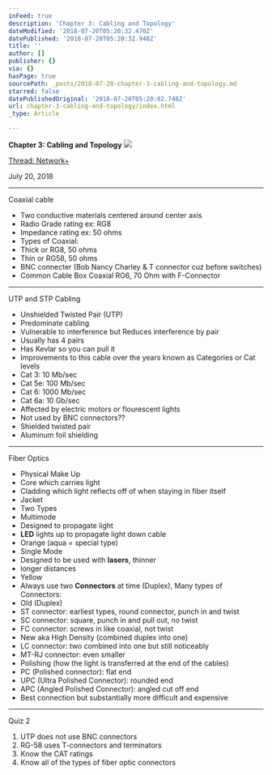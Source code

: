```yaml
---
inFeed: true
description: 'Chapter 3: Cabling and Topology'
dateModified: '2018-07-20T05:20:32.470Z'
datePublished: '2018-07-20T05:20:32.948Z'
title: ''
author: []
publisher: {}
via: {}
hasPage: true
sourcePath: _posts/2018-07-20-chapter-3-cabling-and-topology.md
starred: false
datePublishedOriginal: '2018-07-20T05:20:02.748Z'
url: chapter-3-cabling-and-topology/index.html
_type: Article

---
```

**Chapter 3: Cabling and Topology**
![](https://the-grid-user-content.s3-us-west-2.amazonaws.com/efe27289-57bc-474f-af99-2b863d364533.jpg)

[Thread: Network+][0]

July 20, 2018

---

Coaxial cable

* Two conductive materials centered around center axis
* Radio Grade rating ex: RG8
* Impedance rating ex: 50 ohms
* Types of Coaxial:
* Thick or RG8, 50 ohms
* Thin or RG58, 50 ohms
* BNC connecter (Bob Nancy Charley & T connector cuz before switches)
* Common Cable Box Coaxial RG6, 70 Ohm with F-Connector

---

UTP and STP Cabling

* Unshielded Twisted Pair (UTP)
* Predominate cabling
* Vulnerable to interference but Reduces interference by pair
* Usually has 4 pairs
* Has Kevlar so you can pull it
* Improvements to this cable over the years known as Categories or Cat levels
* Cat 3: 10 Mb/sec
* Cat 5e: 100 Mb/sec
* Cat 6: 1000 Mb/sec
* Cat 6a: 10 Gb/sec
* Affected by electric motors or flourescent lights
* Not used by BNC connectors??
* Shielded twisted pair
* Aluminum foil shielding

---

Fiber Optics

* Physical Make Up
* Core which carries light
* Cladding which light reflects off of when staying in fiber itself
* Jacket
* Two Types
* Multimode
* Designed to propagate light
* **LED** lights up to propagate light down cable
* Orange (aqua = special type)
* Single Mode
* Designed to be used with **lasers**, thinner
* longer distances
* Yellow
* Always use two **Connectors** at time (Duplex), Many types of Connectors:
* Old (Duplex)
* ST connector: earliest types, round connector, punch in and twist
* SC connector: square, punch in and pull out, no twist
* FC connector: screws in like coaxial, not twist
* New aka High Density (combined duplex into one)
* LC connector: two combined into one but still noticeably
* MT-RJ connector: even smaller
* Polishing (how the light is transferred at the end of the cables)
* PC (Polished connector): flat end
* UPC (Ultra Polished Connector): rounded end
* APC (Angled Polished Connector): angled cut off end
* Best connection but substantially more difficult and expensive

---

Quiz 2

1. UTP does not use BNC connectors
2. RG-58 uses T-connectors and terminators
3. Know the CAT ratings
4. Know all of the types of fiber optic connectors

[0]: http://ryanroe.io/thread-network